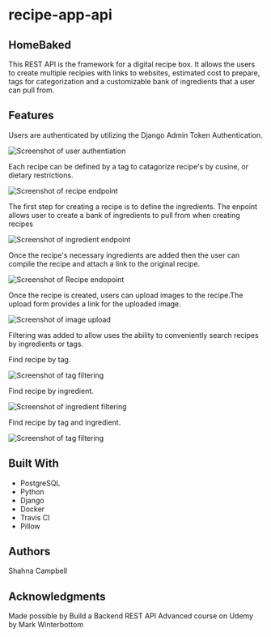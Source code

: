 # recipe-app-api

<h2>HomeBaked</h2>
<p>This REST API is the framework for a digital recipe box. It allows the users to create multiple recipies with links to websites, estimated cost to prepare, tags for categorization and a customizable bank of ingredients that a user can pull from.</p>

<h2>Features</h2>
<p>Users are authenticated by utilizing the Django Admin Token Authentication.</p>
<img src="client/public/images/UserTokenAuthentication.png" alt="Screenshot of user authentiation">
<p>Each recipe can be defined by a tag to catagorize recipe's by cusine, or dietary restrictions. </p>
<img src="client/public/images/UpdatedTags.png" alt="Screenshot of recipe endpoint">
<p>The first step for creating a recipe is to define the ingredients. The enpoint allows user to create a bank of ingredients to pull from when creating recipes </p>
<img src="client/public/images/IngredientList.png" alt="Screenshot of ingredient endpoint">
<p>Once the recipe's necessary ingredients are added then the user can compile the recipe and attach a link to the original recipe.</p>
<img src="client/public/images/RecipeEndpoint.png" alt="Screenshot of Recipe endopoint">
<p>Once the recipe is created, users can upload images to the recipe.The upload form provides a link for the uploaded image.</p>
<img src="client/public/images/ImageUploadEndpoint.png" alt="Screenshot of image upload">
<p>Filtering was added to allow uses the ability to conveniently search recipes by ingredients or tags.</p>
<p>Find recipe by tag.</p>
<img src="client/public/images/TagFiltering.png" alt="Screenshot of tag filtering">
<p>Find recipe by ingredient.</p>
<img src="client/public/images/IngredientFiltering.png" alt="Screenshot of ingredient filtering">
<p>Find recipe by tag and ingredient.</p>
<img src="client/public/images/IngredientTagFiltering.png" alt="Screenshot of tag filtering">
<h2>Built With</h2>
  <ul>
    <li>PostgreSQL
    <li>Python
    <li>Django
    <li>Docker
    <li>Travis CI
    <li>Pillow
  </ul>

<h2>Authors</h2>
<p>Shahna Campbell</p>

<h2>Acknowledgments</h2>
<p>Made possible by Build a Backend REST API Advanced course on Udemy by Mark Winterbottom</p>


